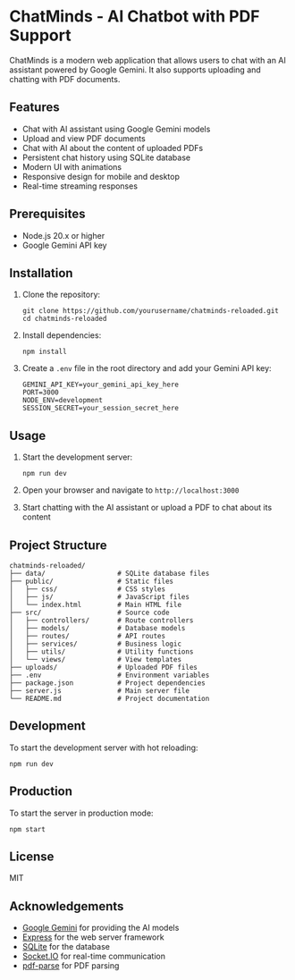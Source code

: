 # ChatMinds - AI Chatbot with PDF Support

ChatMinds is a modern web application that allows users to chat with an AI assistant powered by Google Gemini. It also supports uploading and chatting with PDF documents.

## Features

- Chat with AI assistant using Google Gemini models
- Upload and view PDF documents
- Chat with AI about the content of uploaded PDFs
- Persistent chat history using SQLite database
- Modern UI with animations
- Responsive design for mobile and desktop
- Real-time streaming responses

## Prerequisites

- Node.js 20.x or higher
- Google Gemini API key

## Installation

1. Clone the repository:
   ```
   git clone https://github.com/yourusername/chatminds-reloaded.git
   cd chatminds-reloaded
   ```

2. Install dependencies:
   ```
   npm install
   ```

3. Create a `.env` file in the root directory and add your Gemini API key:
   ```
   GEMINI_API_KEY=your_gemini_api_key_here
   PORT=3000
   NODE_ENV=development
   SESSION_SECRET=your_session_secret_here
   ```

## Usage

1. Start the development server:
   ```
   npm run dev
   ```

2. Open your browser and navigate to `http://localhost:3000`

3. Start chatting with the AI assistant or upload a PDF to chat about its content

## Project Structure

```
chatminds-reloaded/
├── data/                  # SQLite database files
├── public/                # Static files
│   ├── css/               # CSS styles
│   ├── js/                # JavaScript files
│   └── index.html         # Main HTML file
├── src/                   # Source code
│   ├── controllers/       # Route controllers
│   ├── models/            # Database models
│   ├── routes/            # API routes
│   ├── services/          # Business logic
│   ├── utils/             # Utility functions
│   └── views/             # View templates
├── uploads/               # Uploaded PDF files
├── .env                   # Environment variables
├── package.json           # Project dependencies
├── server.js              # Main server file
└── README.md              # Project documentation
```

## Development

To start the development server with hot reloading:

```
npm run dev
```

## Production

To start the server in production mode:

```
npm start
```

## License

MIT

## Acknowledgements

- [Google Gemini](https://ai.google.dev/) for providing the AI models
- [Express](https://expressjs.com/) for the web server framework
- [SQLite](https://www.sqlite.org/) for the database
- [Socket.IO](https://socket.io/) for real-time communication
- [pdf-parse](https://www.npmjs.com/package/pdf-parse) for PDF parsing 